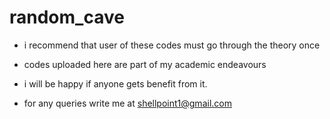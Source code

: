 # random_cave

- i recommend that user of these codes must go through the theory once

- codes uploaded here are part of my academic endeavours

- i will be happy if anyone gets benefit from it.

- for any queries write me at shellpoint1@gmail.com
